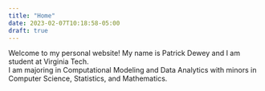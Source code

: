 ```yaml
---
title: "Home"
date: 2023-02-07T10:18:58-05:00
draft: true
---
```


Welcome to my personal website! My name is Patrick Dewey and I am student at Virginia Tech.  
I am majoring in Computational Modeling and Data Analytics with minors in Computer Science, Statistics, and Mathematics.  


<!-- ![Profile Picture](/profile.png)   -->

<!-- <center> -->
<!--     <img src="/profile.png"> -->
<!-- </center> -->

